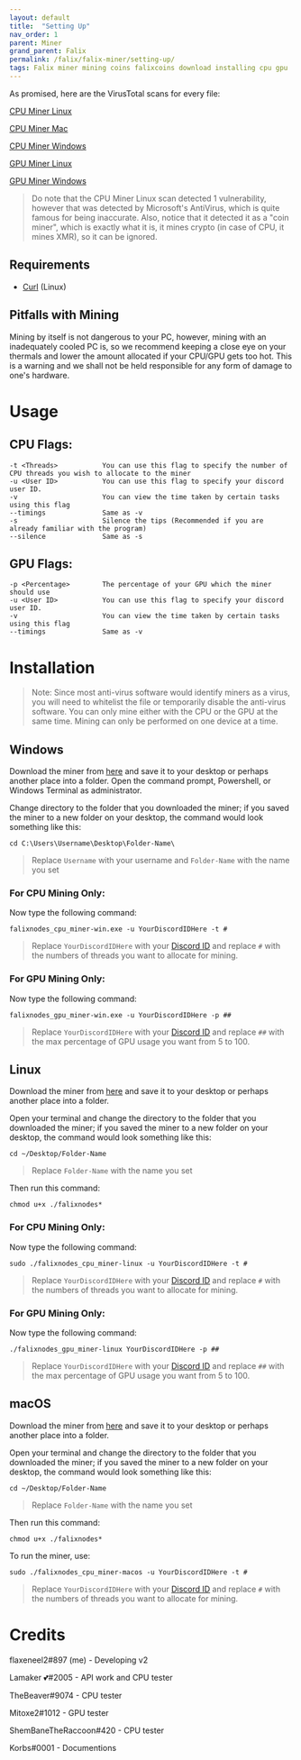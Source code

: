 ```yaml
---
layout: default
title:  "Setting Up"
nav_order: 1
parent: Miner
grand_parent: Falix
permalink: /falix/falix-miner/setting-up/
tags: Falix miner mining coins falixcoins download installing cpu gpu
---
```


As promised, here are the VirusTotal scans for every file:

[CPU Miner Linux](https://www.virustotal.com/gui/file/dae27c0dffe83c45504526d564ae0c6454a2dc3de472655c38a1b2fc98a9d9eb/detection)

[CPU Miner Mac](https://www.virustotal.com/gui/file/c2b494b63a72ddf23dfc118c346c3becf91f095f8b50736a4ed0f3031a9c1591/detection)

[CPU Miner Windows](https://www.virustotal.com/gui/file/409a28fc145dacfcb7ac4b863ce53e6c3141b34314c242b364b63504c419925f/detection)



[GPU Miner Linux](https://www.virustotal.com/gui/file/9c0ae1c6f922a69f705074de951655414ac28f0c42b9ef12cbe5e85c006b2412/detection)

[GPU Miner Windows](https://www.virustotal.com/gui/file/5f5f7f013c306b16cf31f461aebd06c7a893e4fee03334611803805813baddfa/detection)

> Do note that the CPU Miner Linux scan detected 1 vulnerability, however that was detected by Microsoft's AntiVirus, which is quite famous for being inaccurate. Also, notice that it detected it as a "coin miner", which is exactly what it is, it mines crypto (in case of CPU, it mines XMR), so it can be ignored.

## Requirements
 - [Curl](https://curl.se/) (Linux)

## Pitfalls with Mining
Mining by itself is not dangerous to your PC, however, mining with an inadequately cooled PC is, so we recommend keeping a close eye on your thermals and lower the amount allocated if your CPU/GPU gets too hot. This is a warning and we shall not be held responsible for any form of damage to one's hardware.

# Usage
## CPU Flags:
```
-t <Threads>           You can use this flag to specify the number of CPU threads you wish to allocate to the miner
-u <User ID>           You can use this flag to specify your discord user ID.
-v                     You can view the time taken by certain tasks using this flag
--timings              Same as -v
-s                     Silence the tips (Recommended if you are already familiar with the program)
--silence              Same as -s
```

## GPU Flags:
```
-p <Percentage>        The percentage of your GPU which the miner should use
-u <User ID>           You can use this flag to specify your discord user ID.
-v                     You can view the time taken by certain tasks using this flag
--timings              Same as -v
```

# Installation

> Note: Since most anti-virus software would identify miners as a virus, you will need to whitelist the file or temporarily disable the anti-virus software. You can only mine either with the CPU or the GPU at the same time. Mining can only be performed on one device at a time.

## Windows
Download the miner from [here](https://github.com/FalixInc/FalixCoins-Miner/releases/) and save it to your desktop or perhaps another place into a folder. Open the command prompt, Powershell, or Windows Terminal as administrator.

Change directory to the folder that you downloaded the miner; if you saved the miner to a new folder on your desktop, the command would look something like this:
```
cd C:\Users\Username\Desktop\Folder-Name\
```
 > Replace `Username` with your username and `Folder-Name` with the name you set

### For CPU Mining Only:
Now type the following command:
```
falixnodes_cpu_miner-win.exe -u YourDiscordIDHere -t #
```
 > Replace `YourDiscordIDHere` with your [Discord ID](https://support.discord.com/hc/en-us/articles/206346498) and replace `#` with the numbers of threads you want to allocate for mining.

### For GPU Mining Only:
Now type the following command:
```
falixnodes_gpu_miner-win.exe -u YourDiscordIDHere -p ##
```
> Replace `YourDiscordIDHere` with your [Discord ID](https://support.discord.com/hc/en-us/articles/206346498) and replace `##` with the max percentage of GPU usage you want from 5 to 100.

## Linux
Download the miner from [here](https://github.com/FalixInc/FalixCoins-Miner/releases/) and save it to your desktop or perhaps another place into a folder.

Open your terminal and change the directory to the folder that you downloaded the miner; if you saved the miner to a new folder on your desktop, the command would look something like this:
```
cd ~/Desktop/Folder-Name
```
 > Replace `Folder-Name` with the name you set

Then run this command:
```
chmod u+x ./falixnodes*
```

### For CPU Mining Only:
Now type the following command:
```
sudo ./falixnodes_cpu_miner-linux -u YourDiscordIDHere -t #
```
 > Replace `YourDiscordIDHere` with your [Discord ID](https://support.discord.com/hc/en-us/articles/206346498) and replace `#` with the numbers of threads you want to allocate for mining.

### For GPU Mining Only:
Now type the following command:
```
./falixnodes_gpu_miner-linux YourDiscordIDHere -p ##
```
> Replace `YourDiscordIDHere` with your [Discord ID](https://support.discord.com/hc/en-us/articles/206346498) and replace `##` with the max percentage of GPU usage you want from 5 to 100.

## macOS
Download the miner from [here](https://github.com/FalixInc/FalixCoins-Miner/releases/) and save it to your desktop or perhaps another place into a folder.

Open your terminal and change the directory to the folder that you downloaded the miner; if you saved the miner to a new folder on your desktop, the command would look something like this:
```
cd ~/Desktop/Folder-Name
```
 > Replace `Folder-Name` with the name you set

Then run this command:
```
chmod u+x ./falixnodes*
```

To run the miner, use:
```
sudo ./falixnodes_cpu_miner-macos -u YourDiscordIDHere -t #
```
 > Replace `YourDiscordIDHere` with your [Discord ID](https://support.discord.com/hc/en-us/articles/206346498) and replace `#` with the numbers of threads you want to allocate for mining.

# Credits
flaxeneel2#897 (me) - Developing v2

Lamaker 💕#2005 - API work and CPU tester

TheBeaver#9074 - CPU tester

Mitoxe2#1012 - GPU tester

ShemBaneTheRaccoon#420 - CPU tester

Korbs#0001 - Documentions